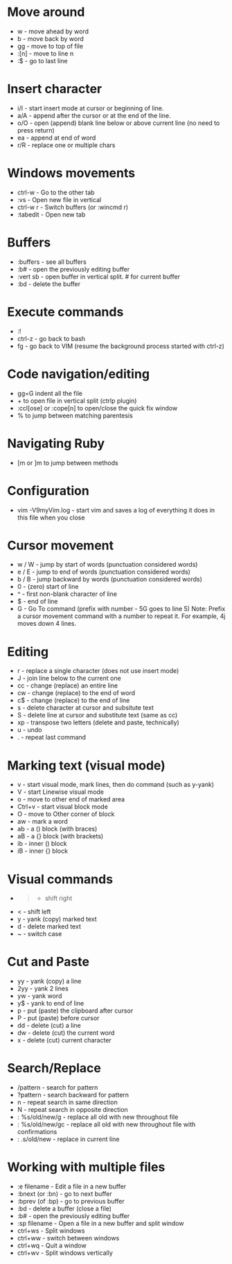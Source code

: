 # Move around
* w - move ahead by word
* b - move back by word
* gg - move to top of file
* :[n] - move to line n
* :$ - go to last line

# Insert character
* i/I - start insert mode at cursor or beginning of line.
* a/A - append after the cursor or at the end of the line.
* o/O - open (append) blank line below or above current line (no need to press return)
* ea - append at end of word
* r/R - replace one or multiple chars

# Windows movements
* ctrl-w <direction> - Go to the other tab
* :vs <filename> - Open new file in vertical
* ctrl-w r - Switch buffers (or :wincmd r)
* :tabedit <filename> - Open new tab

# Buffers
* :buffers - see all buffers
* :b# - open the previously editing buffer
* :vert sb <num> - open buffer in vertical split. # for current buffer
* :bd - delete the buffer

# Execute commands
* :! <your command string>
* ctrl-z - go back to bash
* fg <id> - go back to VIM (resume the background process started with ctrl-z)

# Code navigation/editing
* gg=G indent all the file
* <ctrl-p> + <ctrl-v> to open file in vertical split (ctrlp plugin)
* :ccl[ose] or :cope[n] to open/close the quick fix window
* % to jump between matching parentesis

# Navigating Ruby
* [m or ]m to jump between methods

# Configuration
* vim -V9myVim.log - start vim and saves a log of everything it does in this file when you close

# Cursor movement
*  w / W - jump by start of words (punctuation considered words)
* e / E - jump to end of words (punctuation considered words)
* b / B - jump backward by words (punctuation considered words)
* 0 - (zero) start of line
* ^ - first non-blank character of line
* $ - end of line
* G - Go To command (prefix with number - 5G goes to line 5)
Note: Prefix a cursor movement command with a number to repeat it. For example, 4j moves down 4 lines.

# Editing
* r - replace a single character (does not use insert mode)
* J - join line below to the current one
* cc - change (replace) an entire line
* cw - change (replace) to the end of word
* c$ - change (replace) to the end of line
* s - delete character at cursor and subsitute text
* S - delete line at cursor and substitute text (same as cc)
* xp - transpose two letters (delete and paste, technically)
* u - undo
* . - repeat last command

# Marking text (visual mode)
* v - start visual mode, mark lines, then do command (such as y-yank)
* V - start Linewise visual mode
* o - move to other end of marked area
* Ctrl+v - start visual block mode
* O - move to Other corner of block
* aw - mark a word
* ab - a () block (with braces)
* aB - a {} block (with brackets)
* ib - inner () block
* iB - inner {} block

# Visual commands
* > - shift right
* < - shift left
* y - yank (copy) marked text
* d - delete marked text
* ~ - switch case

# Cut and Paste
* yy - yank (copy) a line
* 2yy - yank 2 lines
* yw - yank word
* y$ - yank to end of line
* p - put (paste) the clipboard after cursor
* P - put (paste) before cursor
* dd - delete (cut) a line
* dw - delete (cut) the current word
* x - delete (cut) current character

# Search/Replace
* /pattern - search for pattern
* ?pattern - search backward for pattern
* n - repeat search in same direction
* N - repeat search in opposite direction
* : %s/old/new/g - replace all old with new throughout file
* : %s/old/new/gc - replace all old with new throughout file with confirmations
* : .s/old/new - replace in current line

# Working with multiple files
* :e filename - Edit a file in a new buffer
* :bnext (or :bn) - go to next buffer
* :bprev (of :bp) - go to previous buffer
* :bd - delete a buffer (close a file)
* :b# - open the previously editing buffer
* :sp filename - Open a file in a new buffer and split window
* ctrl+ws - Split windows
* ctrl+ww - switch between windows
* ctrl+wq - Quit a window
* ctrl+wv - Split windows vertically

